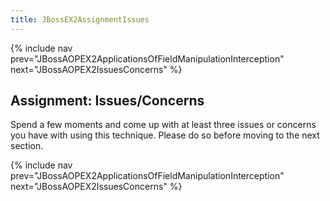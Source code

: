 ```yaml
---
title: JBossEX2AssignmentIssues
---
```

{% include nav prev="JBossAOPEX2ApplicationsOfFieldManipulationInterception" next="JBossAOPEX2IssuesConcerns" %}

## Assignment: Issues/Concerns
Spend a few moments and come up with at least three issues or concerns you have with using this technique. Please do so before moving to the next section.

{% include nav prev="JBossAOPEX2ApplicationsOfFieldManipulationInterception" next="JBossAOPEX2IssuesConcerns" %}
